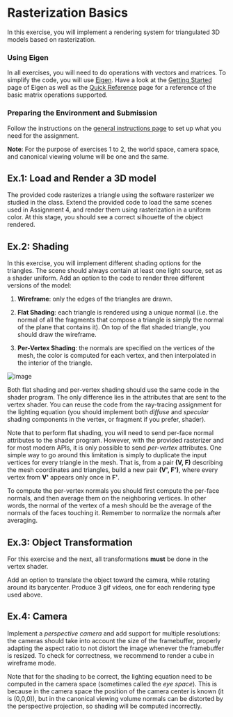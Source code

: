 Rasterization Basics
===============

In this exercise, you will implement a rendering system for triangulated 3D models based on rasterization.

### Using Eigen

In all exercises, you will need to do operations with vectors and matrices. To simplify the code, you will use [Eigen](http://eigen.tuxfamily.org/).
Have a look at the [Getting Started](http://eigen.tuxfamily.org/dox/GettingStarted.html) page of Eigen as well as the [Quick Reference](http://eigen.tuxfamily.org/dox/group__QuickRefPage.html}) page for a reference of the basic matrix operations supported.

### Preparing the Environment and Submission

Follow the instructions on the [general instructions page](../RULES.md) to set up what you need for the assignment.

**Note**: For the purpose of exercises 1 to 2, the world space, camera space, and canonical viewing volume will be one and the same. 


Ex.1: Load and Render a 3D model
------------------

The provided code rasterizes a triangle using the software rasterizer we studied in the class. Extend the provided code to load the same scenes used in Assignment 4, and render them using rasterization in a uniform color. At this stage, you should see a correct silhouette of the object rendered.

Ex.2: Shading
-------------

In this exercise, you will implement different shading options for the triangles. The scene should always contain at least one light source, set as a shader uniform. Add an option to the code to render three different versions of the model:

1. **Wireframe**: only the edges of the triangles are drawn.

2. **Flat Shading**: each triangle is rendered using a unique normal (i.e. the normal of all the fragments that compose a triangle is simply the normal of the plane that contains it). On top of the flat shaded triangle, you should draw the wireframe.

3. **Per-Vertex Shading**: the normals are specified on the vertices of the mesh, the color is computed for each vertex, and then interpolated in the interior of the triangle.

![image](img/bunny.png)

Both flat shading and per-vertex shading should use the same code in the shader program. The only difference lies in the attributes that are sent to the vertex shader. You can reuse the code from the ray-tracing assignment for the lighting equation (you should implement both *diffuse* and *specular* shading components in the vertex, or fragment if you prefer, shader).

Note that to perform flat shading, you will need to send per-face normal attributes to the shader program. However, with the provided rasterizer and for most modern APIs, it is only possible to send *per-vertex* attributes. One simple way to go around this limitation is simply to duplicate the input vertices for every triangle in the mesh. That is, from a pair **(V, F)** describing the mesh coordinates and triangles, build a new pair **(V', F')**, where every vertex from **V'** appears only once in **F'**.

To compute the per-vertex normals you should first compute the per-face normals, and then average them on the neighboring vertices. In other words, the normal of the vertex of a mesh should be the average of the normals of the faces touching it. Remember to normalize the normals after averaging.

Ex.3: Object Transformation
--------------------

For this exercise and the next, all transformations **must** be done in the vertex shader. 

Add an option to translate the object toward the camera, while rotating around its barycenter. Produce 3 gif videos, one for each rendering type used above.


Ex.4: Camera
-------------------------------

Implement a *perspective camera* and add support for multiple resolutions: the cameras should take into account the size of the framebuffer, properly adapting the aspect ratio to not distort the image whenever the framebuffer is resized. To check for correctness, we recommend to render a cube in wireframe mode.

Note that for the shading to be correct, the lighting equation need to be computed in the camera space (sometimes called the *eye space*). This is because in the camera space the position of the camera center is known (it is (0,0,0)), but in the canonical viewing volume normals can be distorted by the perspective projection, so shading will be computed incorrectly.
